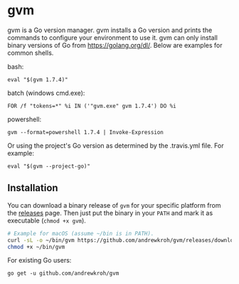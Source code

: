 gvm
===

gvm is a Go version manager. gvm installs a Go version and prints the commands
to configure your environment to use it. gvm can only install binary versions of
Go from https://golang.org/dl/. Below are examples for common shells.

bash:

`eval "$(gvm 1.7.4)"`

batch (windows cmd.exe):

`FOR /f "tokens=*" %i IN ('"gvm.exe" gvm 1.7.4') DO %i`

powershell:

`gvm --format=powershell 1.7.4 | Invoke-Expression`

Or using the project's Go version as determined by the .travis.yml file. For
example:

`eval "$(gvm --project-go)"`

Installation
------------

You can download a binary release of `gvm` for your specific platform from the
[releases](https://github.com/andrewkroh/gvm/releases) page. Then just put the
binary in your `PATH` and mark it as executable (`chmod +x gvm`).

``` bash
# Example for macOS (assume ~/bin is in PATH).
curl -sL -o ~/bin/gvm https://github.com/andrewkroh/gvm/releases/download/v0.0.1/gvm-darwin-amd64
chmod +x ~/bin/gvm
```

For existing Go users:

`go get -u github.com/andrewkroh/gvm`
